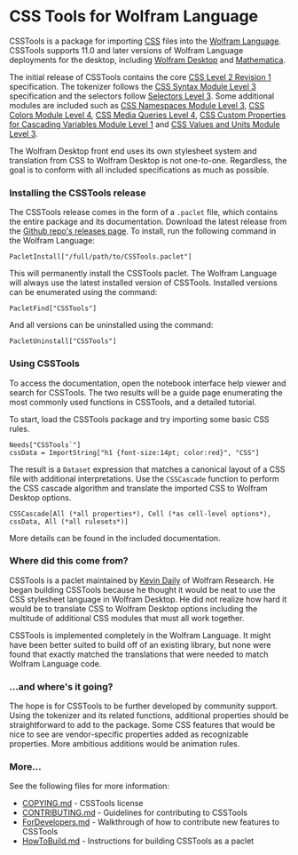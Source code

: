 # CSS Tools for Wolfram Language

CSSTools is a package for importing [CSS](https://www.w3.org/Style/CSS/) files into the [Wolfram Language](https://www.wolfram.com/language/). CSSTools supports 11.0 and later versions of Wolfram Language deployments for the desktop, including [Wolfram Desktop](https://www.wolfram.com/desktop/) and [Mathematica](https://www.wolfram.com/mathematica/).

The initial release of CSSTools contains the core [CSS Level 2 Revision 1](https://www.w3.org/TR/CSS2/) specification. The tokenizer follows the [CSS Syntax Module Level 3](https://www.w3.org/TR/css-syntax-3/) specification and the selectors follow [Selectors Level 3](https://www.w3.org/TR/selectors-3/). Some additional modules are included such as [CSS Namespaces Module Level 3](https://www.w3.org/TR/css-namespaces-3/), [CSS Colors Module Level 4](https://www.w3.org/TR/css-color-4/), [CSS Media Queries Level 4](https://www.w3.org/TR/mediaqueries-4/), [CSS Custom Properties for Cascading Variables Module Level 1](https://drafts.csswg.org/css-variables/) and [CSS Values and Units Module Level 3](https://www.w3.org/TR/css-values-3/).

The Wolfram Desktop front end uses its own stylesheet system and translation from CSS to Wolfram Desktop is not one-to-one. Regardless, the goal is to conform with all included specifications as much as possible.  

### Installing the CSSTools release

The CSSTools release comes in the form of a `.paclet` file, which contains the entire package and its documentation. Download the latest release from the [Github repo's releases page](). To install, run the following command in the Wolfram Language:
```
PacletInstall["/full/path/to/CSSTools.paclet"]
```
This will permanently install the CSSTools paclet. The Wolfram Language will always use the latest installed version of CSSTools. Installed versions can be enumerated using the command:
```
PacletFind["CSSTools"]
```
And all versions can be uninstalled using the command:
```
PacletUninstall["CSSTools"]
```

### Using CSSTools

To access the documentation, open the notebook interface help viewer and search for CSSTools. The two results will be a guide page enumerating the most commonly used functions in CSSTools, and a detailed tutorial.

To start, load the CSSTools package and try importing some basic CSS rules.
```
Needs["CSSTools`"]
cssData = ImportString["h1 {font-size:14pt; color:red}", "CSS"]
```    
The result is a `Dataset` expression that matches a canonical layout of a CSS file with additional interpretations. Use the `CSSCascade` function to perform the CSS cascade algorithm and translate the imported CSS to Wolfram Desktop options.
```
CSSCascade[All (*all properties*), Cell (*as cell-level options*), cssData, All (*all rulesets*)]
```    
More details can be found in the included documentation.
    

### Where did this come from?

CSSTools is a paclet maintained by [Kevin Daily](https://github.com/KMDaily) of Wolfram Research. He began building CSSTools because he thought it would be neat to use the CSS stylesheet language in Wolfram Desktop. He did not realize how hard it would be to translate CSS to Wolfram Desktop options including the multitude of additional CSS modules that must all work together.

CSSTools is implemented completely in the Wolfram Language. It might have been better suited to build off of an existing library, but none were found that exactly matched the translations that were needed to match Wolfram Language code.

### ...and where's it going?

The hope is for CSSTools to be further developed by community support. Using the tokenizer and its related functions, additional properties should be straightforward to add to the package. Some CSS features that would be nice to see are vendor-specific properties added as recognizable properties. More ambitious additions would be animation rules.

### More...

See the following files for more information:

* [COPYING.md](COPYING.md) - CSSTools license
* [CONTRIBUTING.md](CONTRIBUTING.md) - Guidelines for contributing to CSSTools
* [ForDevelopers.md](ForDevelopers.md) - Walkthrough of how to contribute new features to CSSTools
* [HowToBuild.md](HowToBuild.md) - Instructions for building CSSTools as a paclet
